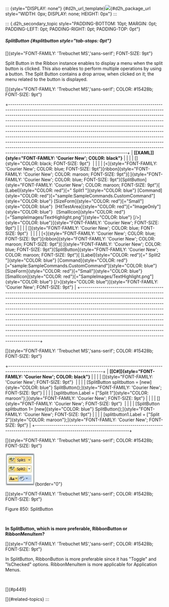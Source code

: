 ::: {style="DISPLAY: none"}
[](ms-xhelp:///?Id=d2h_url_template){#d2h_url_template}![](!package_url!){#d2h_package_url style="WIDTH: 0px; DISPLAY: none; HEIGHT: 0px"}
:::

::: {.d2h_secondary_topic style="PADDING-BOTTOM: 10pt; MARGIN: 0pt; PADDING-LEFT: 0pt; PADDING-RIGHT: 0pt; PADDING-TOP: 0pt"}
##### SplitButton {#splitbutton style="tab-stops: 0pt"}

[]{style="FONT-FAMILY: 'Trebuchet MS','sans-serif'; FONT-SIZE: 9pt"} 

Split Button in the Ribbon instance enables to display a menu when the split button is clicked. This also enables to perform multiple operations by using a button. The Split Button contains a drop arrow, when clicked on it; the menu related to the button is displayed.

[]{style="FONT-FAMILY: 'Trebuchet MS','sans-serif'; COLOR: #15428b; FONT-SIZE: 9pt"} 

+----------------------------------------------------------------------------------------------------------------------------------------------------------------------------------------------------------------------------------------------------------------------------------------------------------------------------------------------------------------------------------------------------------------------------------------------------------------------------------------------------------------------------------------------------------------------------------------------------------------------------------------------------------------------------------------------------------------------------------------------------------------------------------------+
| **[\[XAML\]]{style="FONT-FAMILY: 'Courier New'; COLOR: black"}**                                                                                                                                                                                                                                                                                                                                                                                                                                                                                                                                                                                                                                                                                                                       |
|                                                                                                                                                                                                                                                                                                                                                                                                                                                                                                                                                                                                                                                                                                                                                                                        |
| []{style="COLOR: black; FONT-SIZE: 9pt"}                                                                                                                                                                                                                                                                                                                                                                                                                                                                                                                                                                                                                                                                                                                                               |
|                                                                                                                                                                                                                                                                                                                                                                                                                                                                                                                                                                                                                                                                                                                                                                                        |
| [\<]{style="FONT-FAMILY: 'Courier New'; COLOR: blue; FONT-SIZE: 9pt"}[ribbon]{style="FONT-FAMILY: 'Courier New'; COLOR: maroon; FONT-SIZE: 9pt"}[:]{style="FONT-FAMILY: 'Courier New'; COLOR: blue; FONT-SIZE: 9pt"}[SplitButton]{style="FONT-FAMILY: 'Courier New'; COLOR: maroon; FONT-SIZE: 9pt"}[ [Label]{style="COLOR: red"}[=\" Split1 \"]{style="COLOR: blue"} [Command]{style="COLOR: red"}[=\"sample:SampleCommands.CustomCommand\"]{style="COLOR: blue"} [SizeForm]{style="COLOR: red"}[=\"Small\"]{style="COLOR: blue"}  [HitTestArea]{style="COLOR: red"}[=\"ImageOnly\"]{style="COLOR: blue"}   [SmallIcon]{style="COLOR: red"}[=\"SampleImages/TextHighlight.png\"]{style="COLOR: blue"} [/\>]{style="COLOR: blue"}]{style="FONT-FAMILY: 'Courier New'; FONT-SIZE: 9pt"} |
|                                                                                                                                                                                                                                                                                                                                                                                                                                                                                                                                                                                                                                                                                                                                                                                        |
| []{style="FONT-FAMILY: 'Courier New'; COLOR: blue; FONT-SIZE: 9pt"}                                                                                                                                                                                                                                                                                                                                                                                                                                                                                                                                                                                                                                                                                                                    |
|                                                                                                                                                                                                                                                                                                                                                                                                                                                                                                                                                                                                                                                                                                                                                                                        |
| [\<]{style="FONT-FAMILY: 'Courier New'; COLOR: blue; FONT-SIZE: 9pt"}[ribbon]{style="FONT-FAMILY: 'Courier New'; COLOR: maroon; FONT-SIZE: 9pt"}[:]{style="FONT-FAMILY: 'Courier New'; COLOR: blue; FONT-SIZE: 9pt"}[SplitButton]{style="FONT-FAMILY: 'Courier New'; COLOR: maroon; FONT-SIZE: 9pt"}[ [Label]{style="COLOR: red"}[=\" Split2 \"]{style="COLOR: blue"} [Command]{style="COLOR: red"}[=\"sample:SampleCommands.CustomCommand\"]{style="COLOR: blue"} [SizeForm]{style="COLOR: red"}[=\"Small\"]{style="COLOR: blue"} [SmallIcon]{style="COLOR: red"}[=\"SampleImages/TextHighlight.png\"]{style="COLOR: blue"} [/\>]{style="COLOR: blue"}]{style="FONT-FAMILY: 'Courier New'; FONT-SIZE: 9pt"}                                                                           |
+----------------------------------------------------------------------------------------------------------------------------------------------------------------------------------------------------------------------------------------------------------------------------------------------------------------------------------------------------------------------------------------------------------------------------------------------------------------------------------------------------------------------------------------------------------------------------------------------------------------------------------------------------------------------------------------------------------------------------------------------------------------------------------------+

[]{style="FONT-FAMILY: 'Trebuchet MS','sans-serif'; COLOR: #15428b; FONT-SIZE: 9pt"} 

+----------------------------------------------------------------------------------------------------------------------------+
| **[\[C#\]]{style="FONT-FAMILY: 'Courier New'; COLOR: black"}**                                                             |
|                                                                                                                            |
| []{style="FONT-FAMILY: 'Courier New'; FONT-SIZE: 9pt"}                                                                     |
|                                                                                                                            |
| [SplitButton splitbutton = [new]{style="COLOR: blue"} SplitButton();]{style="FONT-FAMILY: 'Courier New'; FONT-SIZE: 9pt"}  |
|                                                                                                                            |
| [splitbutton.Label = [\"Split 1\"]{style="COLOR: maroon"};]{style="FONT-FAMILY: 'Courier New'; FONT-SIZE: 9pt"}            |
|                                                                                                                            |
| []{style="FONT-FAMILY: 'Courier New'; FONT-SIZE: 9pt"}                                                                     |
|                                                                                                                            |
| [SplitButton splitbutton 1= [new]{style="COLOR: blue"} SplitButton();]{style="FONT-FAMILY: 'Courier New'; FONT-SIZE: 9pt"} |
|                                                                                                                            |
| [splitbutton1.Label = [\"Split 2\"]{style="COLOR: maroon"};]{style="FONT-FAMILY: 'Courier New'; FONT-SIZE: 9pt"}           |
+----------------------------------------------------------------------------------------------------------------------------+

[]{style="FONT-FAMILY: 'Trebuchet MS','sans-serif'; COLOR: #15428b; FONT-SIZE: 9pt"} 

![](ImagesExt/image30_740.jpg){border="0"}

[]{style="FONT-FAMILY: 'Trebuchet MS','sans-serif'; COLOR: #15428b; FONT-SIZE: 9pt"} 

Figure 850: SplitButton

 

**In SplitButton, which is more preferable, RibbonButton or RibbonMenuItem?**

[]{style="FONT-FAMILY: 'Trebuchet MS','sans-serif'; COLOR: #15428b; FONT-SIZE: 9pt"} 

In SplitButton, RibbonButton is more preferable since it has \"Toggle\" and \"IsChecked\" options. RibbonMenuItem is more applicable for Application Menus.

 

[]{#p449} 

[]{#related-topics}
:::
